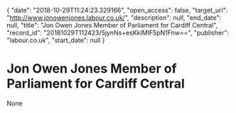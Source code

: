 {
  "date": "2018-10-29T11:24:23.329166", 
  "open_access": false, 
  "target_url": "http://www.jonowenjones.labour.co.uk/", 
  "description": null, 
  "end_date": null, 
  "title": "Jon Owen Jones Member of Parliament for Cardiff Central", 
  "record_id": "20181029T112423/5jynNs+esKkIMlF5pN1Fnw==", 
  "publisher": "labour.co.uk", 
  "start_date": null
}

# Jon Owen Jones Member of Parliament for Cardiff Central

None
